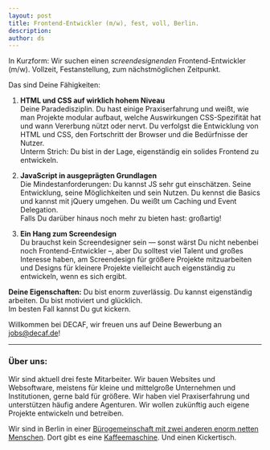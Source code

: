 ```yaml
---
layout: post
title: Frontend-Entwickler (m/w), fest, voll, Berlin.
description:
author: ds
---
```


In Kurzform: Wir suchen einen *screendesignenden* Frontend-Entwickler (m/w). Vollzeit, Festanstellung, zum nächstmöglichen Zeitpunkt.

Das sind Deine Fähigkeiten:

1. **HTML und CSS auf wirklich hohem Niveau**  
 Deine Paradedisziplin. Du hast einige Praxiserfahrung und weißt, wie man Projekte modular aufbaut, welche Auswirkungen CSS-Spezifität hat und wann Vererbung nützt oder nervt. Du verfolgst die Entwicklung von HTML und CSS, den Fortschritt der Browser und die Bedürfnisse der Nutzer.  
 Unterm Strich: Du bist in der Lage, eigenständig ein solides Frontend zu entwickeln.  
 
2. **JavaScript in ausgeprägten Grundlagen**  
 Die Mindestanforderungen: Du kannst JS sehr gut einschätzen. Seine Entwicklung, seine Möglichkeiten und sein Nutzen. Du kennst die Basics und kannst mit jQuery umgehen. Du weißt um Caching und Event Delegation.  
 Falls Du darüber hinaus noch mehr zu bieten hast: großartig!  
 
3. **Ein Hang zum Screendesign**  
 Du brauchst kein Screendesigner sein — sonst wärst Du nicht nebenbei noch Frontend-Entwickler –, aber Du solltest viel Talent und großes Interesse haben, am Screendesign für größere Projekte mitzuarbeiten und Designs für kleinere Projekte vielleicht auch eigenständig zu entwickeln, wenn es sich ergibt.

**Deine Eigenschaften:** Du bist enorm zuverlässig. Du kannst eigenständig arbeiten. Du bist motiviert und glücklich.  
 Im besten Fall kannst Du gut kickern.

Willkommen bei DECAF, wir freuen uns auf Deine Bewerbung an [jobs@decaf.de](mailto:jobs@decaf.de)!

---

### Über uns:

Wir sind aktuell drei feste Mitarbeiter. Wir bauen Websites und Websoftware, meistens für kleine und mittelgroße Unternehmen und Institutionen, gerne bald für größere. Wir haben viel Praxiserfahrung und unterstützen häufig andere Agenturen. Wir wollen zukünftig auch eigene Projekte entwickeln und betreiben.

Wir sind in Berlin in einer [Bürogemeinschaft mit zwei anderen enorm netten Menschen](http://blog.decaf.de/2010/02/berlin-calling-2/). Dort gibt es eine [Kaffeemaschine](http://blog.decaf.de/2010/03/katze/). Und einen Kickertisch.
